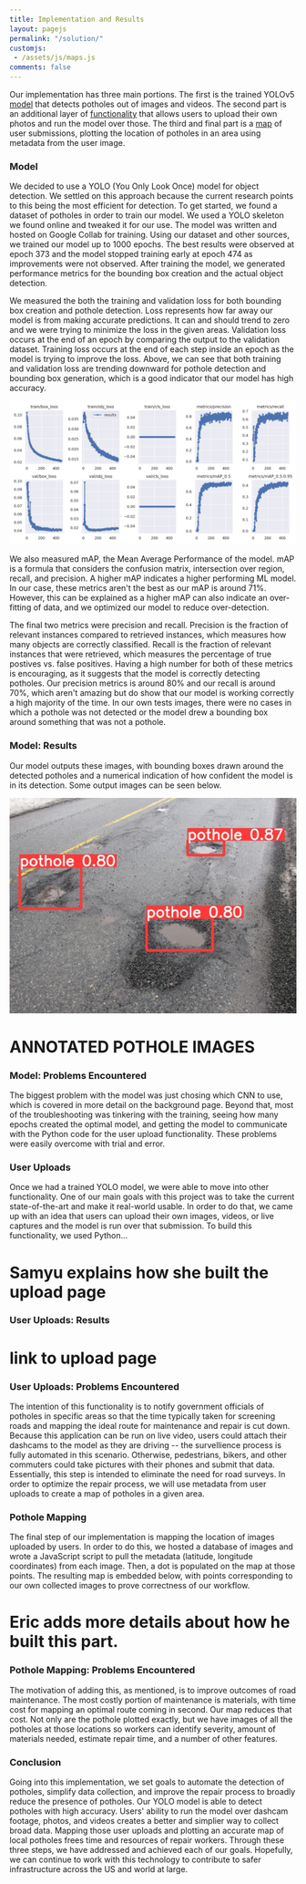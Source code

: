 ```yaml
---
title: Implementation and Results
layout: pagejs
permalink: "/solution/"
customjs:
 - /assets/js/maps.js
comments: false
---
```

<!-- also include results and takeaways here? -->
Our implementation has three main portions. The first is the trained YOLOv5 [model](#model) that detects potholes out of images and videos. The second part is an additional layer of [functionality](#user-uploads) that allows users to upload their own photos and run the model over those. The third and final part is a [map](#pothole-mapping) of user submissions, plotting the location of potholes in an area using metadata from the user image. 
<br>

### Model
We decided to use a YOLO (You Only Look Once) model for object detection. We settled on this approach because the current research points to this being the most efficient for detection. To get started, we found a dataset of potholes in order to train our model. We used a YOLO skeleton we found online and tweaked it for our use. The model was written and hosted on Google Collab for training. Using our dataset and other sources, we trained our model up to 1000 epochs. The best results were observed at epoch 373 and the model stopped training early at epoch 474 as improvements were not observed. After training the model, we generated performance metrics for the bounding box creation and the actual object detection. 

<!-- insert graph of metrics -->

We measured the both the training and validation loss for both bounding box creation and pothole detection. Loss represents how far away our model is from making accurate predictions. It can and should trend to zero and we were trying to minimize the loss in the given areas. Validation loss occurs at the end of an epoch by comparing the output to the validation dataset. Training loss occurs at the end of each step inside an epoch as the model is trying to improve the loss. Above, we can see that both training and validation loss are trending downward for pothole detection and bounding box generation, which is a good indicator that our model has high accuracy.  

![Performance Metrics](assets/img/metrics.jpg)

We also measured mAP, the Mean Average Performance of the model. mAP is a formula that considers the confusion matrix, intersection over region, recall, and precision. A higher mAP indicates a higher performing ML model. In our case, these metrics aren't the best as our mAP is around 71%. However, this can be explained as a higher mAP can also indicate an over-fitting of data, and we optimized our model to reduce over-detection. 

The final two metrics were precision and recall.  Precision is the fraction of relevant instances compared to retrieved instances, which measures how many objects are correctly classified. Recall is the fraction of relevant instances that were retrieved, which measures the percentage of true postives vs. false positives. Having a high number for both of these metrics is encouraging, as it suggests that the model is correctly detecting potholes. Our precision metrics is around 80% and our recall is around 70%, which aren't amazing but do show that our model is working correctly a high majority of the time. In our own tests images, there were no cases in which a pothole was not detected or the model drew a bounding box around something that was not a pothole. 

### Model: Results
Our model outputs these images, with bounding boxes drawn around the detected potholes and a numerical indication of how confident the model is in its detection. Some output images can be seen below.

![Annotated pothole image](/assets/img/annotated-pothole-1.jpeg)

# ANNOTATED POTHOLE IMAGES

### Model: Problems Encountered
The biggest problem with the model was just chosing which CNN to use, which is covered in more detail on the background page. Beyond that, most of the troubleshooting was tinkering with the training, seeing how many epochs created the optimal model, and getting the model to communicate with the Python code for the user upload functionality. These problems were easily overcome with trial and error. 

### User Uploads
Once we had a trained YOLO model, we were able to move into other functionality. One of our main goals with this project was to take the current state-of-the-art and make it real-world usable. In order to do that, we came up with an idea that users can upload their own images, videos, or live captures and the model is run over that submission. To build this functionality, we used Python...

# Samyu explains how she built the upload page

### User Uploads: Results
# link to upload page

### User Uploads: Problems Encountered

The intention of this functionality is to notify government officials of potholes in specific areas so that the time typically taken for screening roads and mapping the ideal route for maintenance and repair is cut down. Because this application can be run on live video, users could attach their dashcams to the model as they are driving -- the survellience process is fully automated in this scenario. Otherwise, pedestrians, bikers, and other commuters could take pictures with their phones and submit that data. Essentially, this step is intended to eliminate the need for road surveys. In order to optimize the repair process, we will use metadata from user uploads to create a map of potholes in a given area.

### Pothole Mapping
The final step of our implementation is mapping the location of images uploaded by users. In order to do this, we hosted a database of images and wrote a JavaScript script to pull the metadata (latitude, longitude coordinates) from each image. Then, a dot is populated on the map at those points. The resulting map is embedded below, with points corresponding to our own collected images to prove correctness of our workflow. 

# Eric adds more details about how he built this part.

### Pothole Mapping: Problems Encountered

The motivation of adding this, as mentioned, is to improve outcomes of road maintenance. The most costly portion of maintenance is materials, with time cost for mapping an optimal route coming in second. Our map reduces that cost. Not only are the pothole plotted exactly, but we have images of all the potholes at those locations so workers can identify severity, amount of materials needed, estimate repair time, and a number of other features. 

### Conclusion
Going into this implementation, we set goals to automate the detection of potholes, simplify data collection, and improve the repair process to broadly reduce the presence of potholes. Our YOLO model is able to detect potholes with high accuracy. Users' ability to run the model over dashcam footage, photos, and videos creates a better and simplier way to collect broad data. Mapping those user uploads and plotting an accurate map of local potholes frees time and resources of repair workers. Through these three steps, we have addressed and achieved each of our goals. Hopefully, we can continue to work with this technology to contribute to safer infrastructure across the US and world at large.

